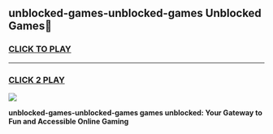 
## unblocked-games-unblocked-games Unblocked Games👋
<h3>
<a href="https://news.freeplayer.one?title=unblocked-games-unblocked-games&ref=16F">CLICK TO PLAY</a></h3>
<hr>

<h3>
<a href="https://news.freeplayer.one?title=unblocked-games-unblocked-games&ref=16F">CLICK 2 PLAY</a>
  
</h3>

<a href="https://news.freeplayer.one?title=unblocked-games-unblocked-games&ref=16F/"><img src="https://clearcache.store/games.png"></a>


**unblocked-games-unblocked-games games unblocked: Your Gateway to Fun and Accessible Online Gaming**
